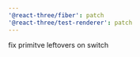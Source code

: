 ```yaml
---
'@react-three/fiber': patch
'@react-three/test-renderer': patch
---
```


fix primitve leftovers on switch
